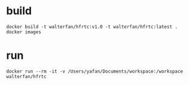 
# build
```
docker build -t walterfan/hfrtc:v1.0 -t walterfan/hfrtc:latest .
docker images
```

# run
```
docker run --rm -it -v /Users/yafan/Documents/workspace:/workspace walterfan/hfrtc
```